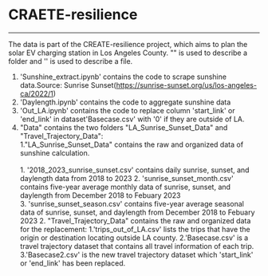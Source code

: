 # CRAETE-resilience
------------------
The data is part of the CREATE-resilience project, which aims to plan the solar EV charging station in Los Angeles County.
"" is used to describe a folder and '' is used to describe a file.
1. 'Sunshine_extract.ipynb' contains the code to scrape sunshine data.Source: Sunrise Sunset(https://sunrise-sunset.org/us/los-angeles-ca/2022/1)
2. 'Daylength.ipynb' contains the code to aggregate sunshine data
3. 'Out_LA.ipynb' contains the code to replace column 'start_link' or 'end_link' in dataset'Basecase.csv' with '0' if they are outside of LA.
4. "Data" contains the two folders "LA_Sunrise_Sunset_Data" and "Travel_Trajectory_Data":     
	1."LA_Sunrise_Sunset_Data" contains the raw and organized data of sunshine calculation.<br />		
   		1. '2018_2023_sunrise_sunset.csv' contains daily sunrise, sunset, and daylength data from 2018 to 2023
  		2. 'sunrise_sunset_month.csv' contains five-year average monthly data of sunrise, sunset, and daylength from December 2018 to Febuary 2023  
   		3. 'sunrise_sunset_season.csv' contains five-year average seasonal data of sunrise, sunset, and daylength from December 2018 to Febuary 2023
        2. "Travel_Trajectory_Data" contains the raw and organized data for the replacement:
		1.'trips_out_of_LA.csv' lists the trips that have the origin or destination locating outside LA county.
		2.'Basecase.csv' is a travel trajectory dataset that contains all travel information of each trip.
		3.'Basecase2.csv' is the new travel trajectory dataset which 'start_link' or 'end_link' has been replaced. 
